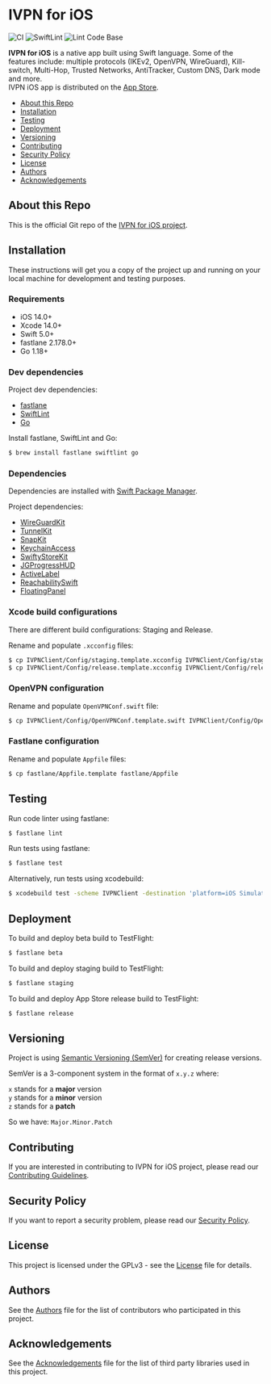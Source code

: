 # IVPN for iOS

![CI](https://github.com/ivpn/ios-app/workflows/CI/badge.svg)
![SwiftLint](https://github.com/ivpn/ios-app/workflows/SwiftLint/badge.svg)
![Lint Code Base](https://github.com/ivpn/ios-app/workflows/Lint%20Code%20Base/badge.svg)

**IVPN for iOS** is a native app built using Swift language. Some of the features include: multiple protocols (IKEv2, OpenVPN, WireGuard), Kill-switch, Multi-Hop, Trusted Networks, AntiTracker, Custom DNS, Dark mode and more.  
IVPN iOS app is distributed on the [App Store](https://apps.apple.com/us/app/ivpn-serious-privacy-protection/id1193122683?mt=8).  

* [About this Repo](#about-repo)
* [Installation](#installation)
* [Testing](#testing)
* [Deployment](#deployment)
* [Versioning](#versioning)
* [Contributing](#contributing)
* [Security Policy](#security)
* [License](#license)
* [Authors](#Authors)
* [Acknowledgements](#acknowledgements)

<a name="about-repo"></a>
## About this Repo

This is the official Git repo of the [IVPN for iOS project](https://github.com/ivpn/ios-app).

<a name="installation"></a>
## Installation

These instructions will get you a copy of the project up and running on your local machine for development and testing purposes.

### Requirements

- iOS 14.0+
- Xcode 14.0+
- Swift 5.0+
- fastlane 2.178.0+
- Go 1.18+

### Dev dependencies

Project dev dependencies:  

* [fastlane](https://fastlane.tools)  
* [SwiftLint](https://github.com/realm/SwiftLint)  
* [Go](https://golang.org)  

Install fastlane, SwiftLint and Go:  

```sh
$ brew install fastlane swiftlint go
```

### Dependencies

Dependencies are installed with [Swift Package Manager](https://swift.org/package-manager/).

Project dependencies:  

* [WireGuardKit](https://github.com/WireGuard/wireguard-apple)  
* [TunnelKit](https://github.com/passepartoutvpn/tunnelkit)  
* [SnapKit](https://github.com/SnapKit/SnapKit)  
* [KeychainAccess](https://github.com/kishikawakatsumi/KeychainAccess)  
* [SwiftyStoreKit](https://github.com/bizz84/SwiftyStoreKit)  
* [JGProgressHUD](https://github.com/JonasGessner/JGProgressHUD)  
* [ActiveLabel](https://github.com/optonaut/ActiveLabel.swift)  
* [ReachabilitySwift](https://github.com/ashleymills/Reachability.swift)  
* [FloatingPanel](https://github.com/scenee/FloatingPanel)  

### Xcode build configurations

There are different build configurations: Staging and Release. 

Rename and populate `.xcconfig` files: 

```sh
$ cp IVPNClient/Config/staging.template.xcconfig IVPNClient/Config/staging.xcconfig  
$ cp IVPNClient/Config/release.template.xcconfig IVPNClient/Config/release.xcconfig  
```

### OpenVPN configuration

Rename and populate `OpenVPNConf.swift` file: 

```sh
$ cp IVPNClient/Config/OpenVPNConf.template.swift IVPNClient/Config/OpenVPNConf.swift
```

### Fastlane configuration

Rename and populate `Appfile` files: 

```sh
$ cp fastlane/Appfile.template fastlane/Appfile
```

<a name="testing"></a>
## Testing

Run code linter using fastlane:  

```sh
$ fastlane lint
```

Run tests using fastlane:  

```sh
$ fastlane test
```

Alternatively, run tests using xcodebuild:  

```sh
$ xcodebuild test -scheme IVPNClient -destination 'platform=iOS Simulator,name=iPhone 14'
```

<a name="deployment"></a>
## Deployment

To build and deploy beta build to TestFlight:  

```sh
$ fastlane beta
```

To build and deploy staging build to TestFlight:  

```sh
$ fastlane staging
```

To build and deploy App Store release build to TestFlight:  

```sh
$ fastlane release
```

<a name="versioning"></a>
## Versioning

Project is using [Semantic Versioning (SemVer)](https://semver.org) for creating release versions.

SemVer is a 3-component system in the format of `x.y.z` where:

`x` stands for a **major** version  
`y` stands for a **minor** version  
`z` stands for a **patch**

So we have: `Major.Minor.Patch` 

<a name="contributing"></a>
## Contributing

If you are interested in contributing to IVPN for iOS project, please read our [Contributing Guidelines](/.github/CONTRIBUTING.md).

<a name="security"></a>
## Security Policy

If you want to report a security problem, please read our [Security Policy](/.github/SECURITY.md).

<a name="license"></a>
## License

This project is licensed under the GPLv3 - see the [License](/LICENSE.md) file for details.

<a name="authors"></a>
## Authors

See the [Authors](/AUTHORS) file for the list of contributors who participated in this project.

<a name="acknowledgements"></a>
## Acknowledgements

See the [Acknowledgements](/ACKNOWLEDGEMENTS.md) file for the list of third party libraries used in this project.